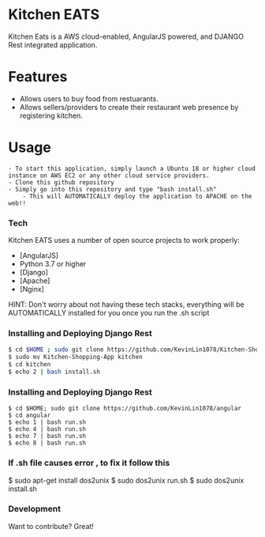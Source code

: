 # Kitchen EATS 
Kitchen Eats is a AWS cloud-enabled, AngularJS powered, and DJANGO Rest integrated application.

# Features
  - Allows users to buy food from restuarants. 
  - Allows sellers/providers to create their restaurant web presence by registering kitchen.

# Usage
    - To start this application, simply launch a Ubuntu 18 or higher cloud instance on AWS EC2 or any other cloud service providers.
    - Clone this github repository
    - Simply go into this repository and type "bash install.sh"
        - This will AUTOMATICALLY deploy the application to APACHE on the web!!

### Tech
Kitchen EATS uses a number of open source projects to work properly:
* [AngularJS]
* Python 3.7 or higher
* [Django] 
* [Apache] 
* [Nginx]

HINT: Don't worry about not having these tech stacks, everything will be AUTOMATICALLY installed for you once you run the .sh script

### Installing and Deploying Django Rest
```sh
$ cd $HOME ; sudo git clone https://github.com/KevinLin1078/Kitchen-Shopping-App
$ sudo mv Kitchen-Shopping-App kitchen
$ cd kitchen
$ echo 2 | bash install.sh
```

### Installing and Deploying Django Rest
```
$ cd $HOME; sudo git clone https://github.com/KevinLin1078/angular
$ cd angular
$ echo 1 | bash run.sh
$ echo 4 | bash run.sh  
$ echo 7 | bash run.sh 
$ echo 8 | bash run.sh 
```

### If .sh file causes error , to fix it follow this
$ sudo apt-get install dos2unix
$ sudo dos2unix  run.sh
$ sudo dos2unix  install.sh  



### Development
Want to contribute? Great!


